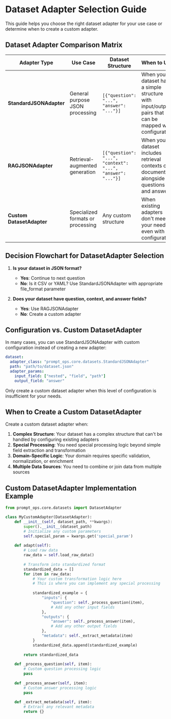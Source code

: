 # Dataset Adapter Selection Guide

This guide helps you choose the right dataset adapter for your use case or determine when to create a custom adapter.

## Dataset Adapter Comparison Matrix

| Adapter Type | Use Case | Dataset Structure | When to Use |
|--------------|----------|-------------------|-------------|
| **StandardJSONAdapter** | General purpose JSON processing | `[{"question": "...", "answer": "..."}]`  | When your dataset has a simple structure with input/output pairs that can be mapped with configuration |
| **RAGJSONAdapter** | Retrieval-augmented generation | `[{"question": "...", "context": "...", "answer": "..."}]` | When your dataset includes retrieval contexts or documents alongside questions and answers |
| **Custom DatasetAdapter** | Specialized formats or processing | Any custom structure | When existing adapters don't meet your needs even with configuration |


## Decision Flowchart for DatasetAdapter Selection

1. **Is your dataset in JSON format?**
   - **Yes**: Continue to next question
   - **No**: Is it CSV or YAML? Use StandardJSONAdapter with appropriate file_format parameter

2. **Does your dataset have question, context, and answer fields?**
   - **Yes**: Use RAGJSONAdapter
   - **No**: Create a custom adapter

## Configuration vs. Custom DatasetAdapter

In many cases, you can use StandardJSONAdapter with custom configuration instead of creating a new adapter:

```yaml
dataset:
  adapter_class: "prompt_ops.core.datasets.StandardJSONAdapter"
  path: "path/to/dataset.json"
  adapter_params:
    input_field: ["nested", "field", "path"]
    output_field: "answer"
```

Only create a custom dataset adapter when this level of configuration is insufficient for your needs.


## When to Create a Custom DatasetAdapter

Create a custom dataset adapter when:

1. **Complex Structure**: Your dataset has a complex structure that can't be handled by configuring existing adapters
2. **Special Processing**: You need special processing logic beyond simple field extraction and transformation
3. **Domain-Specific Logic**: Your domain requires specific validation, normalization, or enrichment
4. **Multiple Data Sources**: You need to combine or join data from multiple sources

## Custom DatasetAdapter Implementation Example

```python
from prompt_ops.core.datasets import DatasetAdapter

class MyCustomAdapter(DatasetAdapter):
    def __init__(self, dataset_path, **kwargs):
        super().__init__(dataset_path)
        # Initialize any custom parameters
        self.special_param = kwargs.get('special_param')
        
    def adapt(self):
        # Load raw data
        raw_data = self.load_raw_data()
        
        # Transform into standardized format
        standardized_data = []
        for item in raw_data:
            # Your custom transformation logic here
            # This is where you can implement any special processing
            
            standardized_example = {
                "inputs": {
                    "question": self._process_question(item),
                    # Add any other input fields
                },
                "outputs": {
                    "answer": self._process_answer(item),
                    # Add any other output fields
                },
                "metadata": self._extract_metadata(item)
            }
            standardized_data.append(standardized_example)
        
        return standardized_data
    
    def _process_question(self, item):
        # Custom question processing logic
        pass
    
    def _process_answer(self, item):
        # Custom answer processing logic
        pass
    
    def _extract_metadata(self, item):
        # Extract any relevant metadata
        return {}
```
